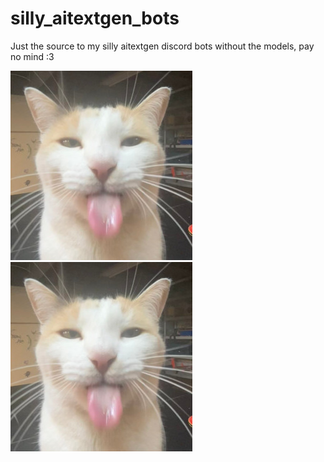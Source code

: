 # silly_aitextgen_bots

Just the source to my silly aitextgen discord bots without the models, pay no mind :3

![silly](silly.jpg)
![silly](silly.jpg)
